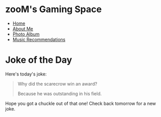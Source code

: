 # zooM's Gaming Space
<nav>
      <ul>
        <li><a href="README.md">Home</a></li>    
        <li><a href="aboutme.md">About Me</a></li>
        <li><a href="photoalbum.md">Photo Album</a></li>
        <li><a href="music.md">Music Recommendations</a></li>
      </ul>
    </nav>
<h1>Joke of the Day</h1>

Here's today's joke:

> Why did the scarecrow win an award?
>
> Because he was outstanding in his field.

Hope you got a chuckle out of that one! Check back tomorrow for a new joke. 
